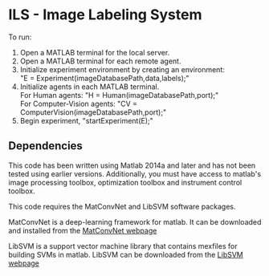 # ILS - Image Labeling System
To run: <br />
1. Open a MATLAB terminal for the local server. <br />
2. Open a MATLAB terminal for each remote agent. <br />
3. Initialize experiment environment by creating an environment: <br />
  "E = Experiment(imageDatabasePath,data,labels);" <br />
4. Initialize agents in each MATLAB terminal. <br />
  For Human agents: "H = Human(imageDatabasePath,port);" <br />
  For Computer-Vision agents: "CV = ComputerVision(imageDatabasePath,port);" <br />
5. Begin experiment, "startExperiment(E);" <br />

## Dependencies
This code has been written using Matlab 2014a and later and has not been tested using earlier versions. Additionally, you must have access to matlab's image processing toolbox, optimization toolbox and instrument control toolbox. 

This code requires the MatConvNet and LibSVM software packages.

MatConvNet is a deep-learning framework for matlab. It can be downloaded and installed from the [MatConvNet webpage](http://www.vlfeat.org/matconvnet/install/)

LibSVM is a support vector machine library that contains mexfiles for building SVMs in matlab. LibSVM can be downloaded from the [LibSVM webpage](https://www.csie.ntu.edu.tw/~cjlin/libsvm/)



